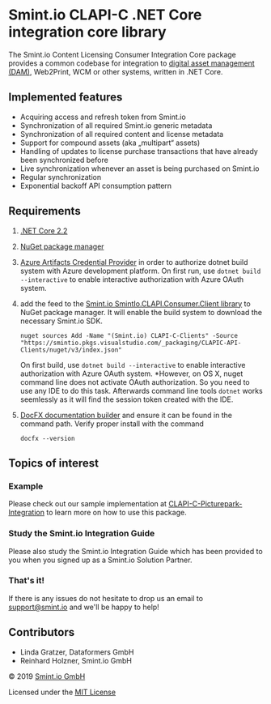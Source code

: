 Smint.io CLAPI-C .NET Core integration core library
===================================================

The Smint.io Content Licensing Consumer Integration Core package provides a
common codebase for integration to
[digital asset management (DAM)](https://en.wikipedia.org/wiki/Digital_asset_management),
Web2Print, WCM or other systems, written in .NET Core.



Implemented features
--------------------

- Acquiring access and refresh token from Smint.io
- Synchronization of all required Smint.io generic metadata
- Synchronization of all required content and license metadata
- Support for compound assets (aka „multipart“ assets)
- Handling of updates to license purchase transactions that have already been synchronized before
- Live synchronization whenever an asset is being purchased on Smint.io
- Regular synchronization
- Exponential backoff API consumption pattern



Requirements
------------

1.  [.NET Core 2.2](https://dotnet.microsoft.com/download/dotnet-core/2.2)

2.  [NuGet package manager](https://docs.microsoft.com/en-us/nuget/install-nuget-client-tools)

3.  [Azure Artifacts Credential Provider](https://github.com/microsoft/artifacts-credprovider#azure-artifacts-credential-provider)
    in order to authorize dotnet build system with Azure development
    platform. On first run, use `dotnet build --interactive` to enable
    interactive authorization with Azure OAuth system.

4.  add the feed to the [Smint.io SmintIo.CLAPI.Consumer.Client library](https://smintio.visualstudio.com/CLAPIC-API-Clients)
    to NuGet package manager. It will enable the build system to download
    the necessary Smint.io SDK.

    ```
    nuget sources Add -Name "(Smint.io) CLAPI-C-Clients" -Source "https://smintio.pkgs.visualstudio.com/_packaging/CLAPIC-API-Clients/nuget/v3/index.json"
    ```

    On first build, use `dotnet build --interactive` to enable
    interactive authorization with Azure OAuth system.
    *However, on OS X, nuget command line does not activate OAuth
    authorization. So you need to use any IDE to do this task. Afterwards
    command line tools `dotnet` works seemlessly as it will find the session
    token created with the IDE.

5.  [DocFX documentation builder](https://dotnet.github.io/docfx/) and
    ensure it can be found in the command path. Verify proper install with
    the command

    ```
    docfx --version
    ```


Topics of interest
------------------

### Example

Please check out our sample implementation at
[CLAPI-C-Picturepark-Integration](https://github.com/smintio/CLAPI-C-Picturepark-Integration)
to learn more on how to use this package.



### Study the Smint.io Integration Guide

Please also study the Smint.io Integration Guide which has been provided to you when you signed up as a Smint.io Solution Partner.


### That's it!

If there is any issues do not hesitate to drop us an email to [support@smint.io](mailto:support@smint.io) and we'll be happy to help!

Contributors
------------

- Linda Gratzer, Dataformers GmbH
- Reinhard Holzner, Smint.io GmbH

© 2019 [Smint.io GmbH](https://www.smint.io)

Licensed under the [MIT License](https://opensource.org/licenses/MIT)
